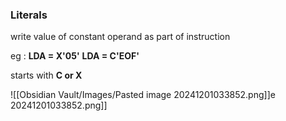 ### Literals

write value of constant operand as part of instruction

eg : **LDA = X'05'**
	**LDA = C'EOF'**

starts with **C or X**

![[Obsidian Vault/Images/Pasted image 20241201033852.png]]e 20241201033852.png]]


